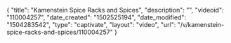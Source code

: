 {
    "title": "Kamenstein Spice Racks and Spices",
    "description": "",
    "videoid": "110004257",
    "date_created": "1502525194",
    "date_modified": "1504283542",
    "type": "captivate",
    "layout": "video",
    "url": "\/v\/kamenstein-spice-racks-and-spices\/110004257"
}